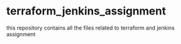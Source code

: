 # terraform_jenkins_assignment
this repository contains all the files related to terraform and jenkins assignment
